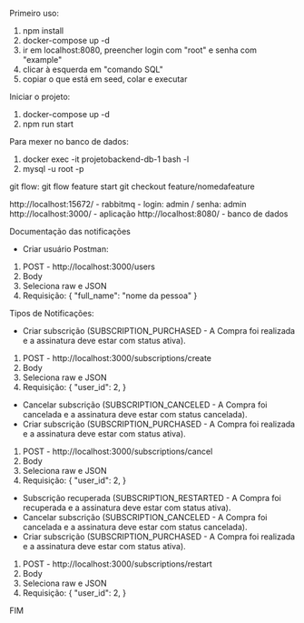 Primeiro uso:
1. npm install
2. docker-compose up -d
3. ir em localhost:8080, preencher login com "root" e senha com "example"
4. clicar à esquerda em "comando SQL"
5. copiar o que está em seed, colar e executar


Iniciar o projeto:
1. docker-compose up -d
2. npm run start


Para mexer no banco de dados:
1. docker exec -it projetobackend-db-1 bash -l
2. mysql -u root -p

git flow:
git flow feature start
git checkout feature/nomedafeature


http://localhost:15672/ - rabbitmq - login: admin / senha: admin
http://localhost:3000/ - aplicação
http://localhost:8080/ - banco de dados

Documentação das notificações

- Criar usuário
Postman:
1. POST - http://localhost:3000/users
2. Body
3. Seleciona raw e JSON
4. Requisição:
{
    "full_name": "nome da pessoa"
}

Tipos de Notificações:

- Criar subscrição (SUBSCRIPTION_PURCHASED - A Compra foi realizada e a assinatura deve estar com status ativa).
1. POST - http://localhost:3000/subscriptions/create
2. Body
3. Seleciona raw e JSON
4. Requisição:
{
    "user_id": 2,
}
- Cancelar subscrição (SUBSCRIPTION_CANCELED - A Compra foi cancelada e a assinatura deve estar com status cancelada).
- Criar subscrição (SUBSCRIPTION_PURCHASED - A Compra foi realizada e a assinatura deve estar com status ativa).
1. POST - http://localhost:3000/subscriptions/cancel
2. Body
3. Seleciona raw e JSON
4. Requisição:
{
    "user_id": 2,
}

- Subscrição recuperada (SUBSCRIPTION_RESTARTED - A Compra foi recuperada e a assinatura deve estar com status ativa).
- Cancelar subscrição (SUBSCRIPTION_CANCELED - A Compra foi cancelada e a assinatura deve estar com status cancelada).
- Criar subscrição (SUBSCRIPTION_PURCHASED - A Compra foi realizada e a assinatura deve estar com status ativa).
1. POST - http://localhost:3000/subscriptions/restart
2. Body
3. Seleciona raw e JSON
4. Requisição:
{
    "user_id": 2,
}

FIM
